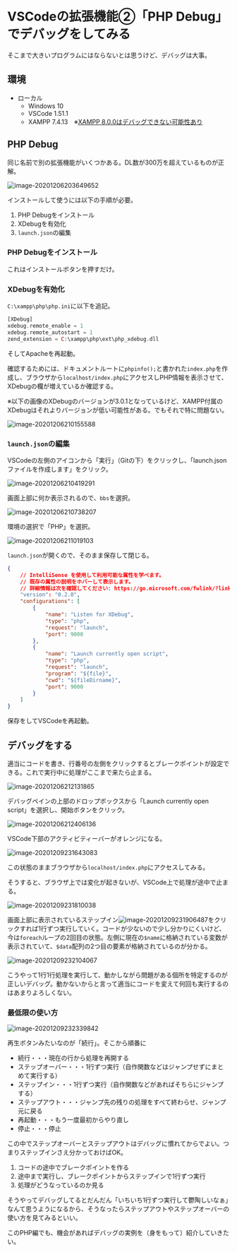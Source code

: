 # VSCodeの拡張機能②「PHP Debug」でデバッグをしてみる

そこまで大きいプログラムにはならないとは思うけど、デバッグは大事。

## 環境

* ローカル
  * Windows 10
  * VSCode 1.51.1
  * XAMPP 7.4.13　※[XAMPP 8.0.0はデバッグできない可能性あり](troubleshooting.html)

## PHP Debug

同じ名前で別の拡張機能がいくつかある。DL数が300万を超えているものが正解。

![image-20201206203649652](image/debug/rs-image-20201206203649652.png)

インストールして使うには以下の手順が必要。

1. PHP Debugをインストール
2. XDebugを有効化
3. `launch.json`の編集

### PHP Debugをインストール

これはインストールボタンを押すだけ。

### XDebugを有効化

`C:\xampp\php\php.ini`に以下を追記。

~~~php
[XDebug]
xdebug.remote_enable = 1
xdebug.remote_autostart = 1
zend_extension = C:\xampp\php\ext\php_xdebug.dll
~~~

そしてApacheを再起動。

確認するためには、ドキュメントルートに`phpinfo();`と書かれた`index.php`を作成し、ブラウザから`localhost/index.php`にアクセスしPHP情報を表示させて、XDebugの欄が増えているか確認する。

※以下の画像のXDebugのバージョンが3.0.1となっているけど、XAMPP付属のXDebugはそれよりバージョンが低い可能性がある。でもそれで特に問題ない。

![image-20201206210155588](image/debug/rs-image-20201206210155588.png)

### `launch.json`の編集

VSCodeの左側のアイコンから「実行」（Gitの下）をクリックし、「launch.jsonファイルを作成します」をクリック。

![image-20201206210419291](image/debug/rs-image-20201206210419291.png)

画面上部に何か表示されるので、`bbs`を選択。

![image-20201206210738207](image/debug/image-20201206210738207.png)

環境の選択で「PHP」を選択。

![image-20201206211019103](image/debug/image-20201206211019103.png)

`launch.json`が開くので、そのまま保存して閉じる。

~~~json
{
    // IntelliSense を使用して利用可能な属性を学べます。
    // 既存の属性の説明をホバーして表示します。
    // 詳細情報は次を確認してください: https://go.microsoft.com/fwlink/?linkid=830387
    "version": "0.2.0",
    "configurations": [
        {
            "name": "Listen for XDebug",
            "type": "php",
            "request": "launch",
            "port": 9000
        },
        {
            "name": "Launch currently open script",
            "type": "php",
            "request": "launch",
            "program": "${file}",
            "cwd": "${fileDirname}",
            "port": 9000
        }
    ]
}
~~~

保存をしてVSCodeを再起動。

## デバッグをする

適当にコードを書き、行番号の左側をクリックするとブレークポイントが設定できる。これで実行中に処理がここまで来たら止まる。

![image-20201206212131865](image/debug/rs-image-20201206212131865.png)

デバッグペインの上部のドロップボックスから「Launch currently open script」を選択し、開始ボタンをクリック。

![image-20201206212406136](image/debug/image-20201206212406136.png)

VSCode下部のアクティビティーバーがオレンジになる。

![image-20201209231643083](image/debug/rs-image-20201209231643083.png)

この状態のままブラウザから`localhost/index.php`にアクセスしてみる。

そうすると、ブラウザ上では変化が起きないが、VSCode上で処理が途中で止まる。

![image-20201209231810038](image/debug/rs-image-20201209231810038.png)

画面上部に表示されているステップイン![image-20201209231906487](image/debug/image-20201209231906487.png)をクリックすれば1行ずつ実行していく。コードが少ないので少し分かりにくいけど、今は`foreach`ループの2回目の状態。左側に現在の`$name`に格納されている変数が表示されていて、`$data`配列の2つ目の要素が格納されているのが分かる。

![image-20201209232104067](image/debug/image-20201209232104067.png)

こうやって1行1行処理を実行して、動かしながら問題がある個所を特定するのが正しいデバッグ。動かないからと言って適当にコードを変えて何回も実行するのはあまりよろしくない。

### 最低限の使い方

![image-20201209232339842](image/debug/image-20201209232339842.png)

再生ボタンみたいなのが「続行」。そこから順番に

* 続行・・・現在の行から処理を再開する
* ステップオーバー・・・1行ずつ実行（自作関数などはジャンプせずにまとめて実行する）
* ステップイン・・・1行ずつ実行（自作関数などがあればそちらにジャンプする）
* ステップアウト・・・ジャンプ先の残りの処理をすべて終わらせ、ジャンプ元に戻る
* 再起動・・・もう一度最初からやり直し
* 停止・・・停止

この中でステップオーバーとステップアウトはデバッグに慣れてからでよい。つまりステップインさえ分かっておけばOK。

1. コードの途中でブレークポイントを作る
2. 途中まで実行し、ブレークポイントからステップインで1行ずつ実行
3. 処理がどうなっているのか見る

そうやってデバッグしてるとだんだん「いちいち1行ずつ実行して鬱陶しいなぁ」なんて思うようになるから、そうなったらステップアウトやステップオーバーの使い方を見てみるといい。

このPHP編でも、機会があればデバッグの実例を（身をもって）紹介していきたい。